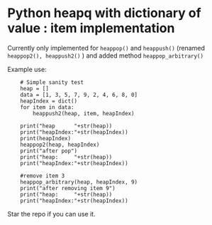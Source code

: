 Python heapq with dictionary of value : item implementation
=======================================

Currently only implemented for ```heappop()``` and ```heappush()``` (renamed ```heappop2(), heappush2()``` ) 
and added method ```heappop_arbitrary()```

Example use:
```
    # Simple sanity test
    heap = []
    data = [1, 3, 5, 7, 9, 2, 4, 6, 8, 0]
    heapIndex = dict()
    for item in data:
        heappush2(heap, item, heapIndex)
    
    print("heap      "+str(heap))
    print("heapIndex:"+str(heapIndex))
    print(heapIndex)
    heappop2(heap, heapIndex)
    print("after pop")
    print("heap:     "+str(heap))
    print("heapIndex:"+str(heapIndex))
    
    #remove item 3
    heappop_arbitrary(heap, heapIndex, 9)
    print("after removing item 9")
    print("heap:     "+str(heap))
    print("heapIndex:"+str(heapIndex))
```

Star the repo if you can use it.